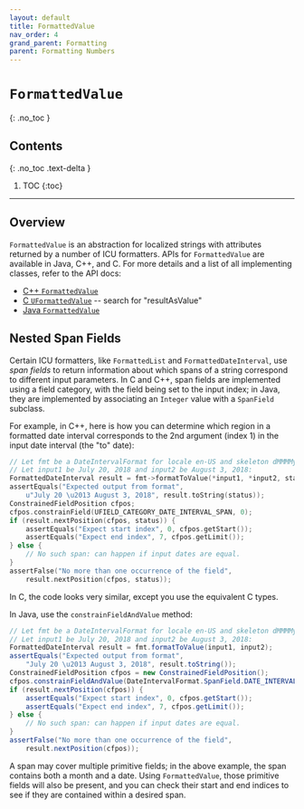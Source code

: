 ```yaml
---
layout: default
title: FormattedValue
nav_order: 4
grand_parent: Formatting
parent: Formatting Numbers
---
```

<!--
© 2019 and later: Unicode, Inc. and others.
License & terms of use: http://www.unicode.org/copyright.html
-->

# `FormattedValue`
{: .no_toc }

## Contents
{: .no_toc .text-delta }

1. TOC
{:toc}

---

## Overview

`FormattedValue` is an abstraction for localized strings with attributes
returned by a number of ICU formatters.  APIs for `FormattedValue` are available
in Java, C++, and C.  For more details and a list of all implementing classes,
refer to the API docs:

- [C++ `FormattedValue`](https://unicode-org.github.io/icu-docs/apidoc/released/icu4c/classicu_1_1FormattedValue.html)
- [C `UFormattedValue`](https://unicode-org.github.io/icu-docs/apidoc/released/icu4c/globals_u.html) -- search for "resultAsValue"
- [Java `FormattedValue`](https://unicode-org.github.io/icu-docs/apidoc/released/icu4j/com/ibm/icu/text/FormattedValue.html)

## Nested Span Fields

Certain ICU formatters, like `FormattedList` and `FormattedDateInterval`, use
*span fields* to return information about which spans of a string correspond
to different input parameters.  In C and C++, span fields are implemented
using a field category, with the field being set to the input index; in Java,
they are implemented by associating an `Integer` value with a `SpanField`
subclass.

For example, in C++, here is how you can determine which region in a formatted
date interval corresponds to the 2nd argument (index 1) in the input date
interval (the "to" date):

```cpp
// Let fmt be a DateIntervalFormat for locale en-US and skeleton dMMMMy
// Let input1 be July 20, 2018 and input2 be August 3, 2018:
FormattedDateInterval result = fmt->formatToValue(*input1, *input2, status);
assertEquals("Expected output from format",
    u"July 20 \u2013 August 3, 2018", result.toString(status));
ConstrainedFieldPosition cfpos;
cfpos.constrainField(UFIELD_CATEGORY_DATE_INTERVAL_SPAN, 0);
if (result.nextPosition(cfpos, status)) {
    assertEquals("Expect start index", 0, cfpos.getStart());
    assertEquals("Expect end index", 7, cfpos.getLimit());
} else {
    // No such span: can happen if input dates are equal.
}
assertFalse("No more than one occurrence of the field",
    result.nextPosition(cfpos, status));
```

In C, the code looks very similar, except you use the equivalent C types.

In Java, use the `constrainFieldAndValue` method:

```java
// Let fmt be a DateIntervalFormat for locale en-US and skeleton dMMMMy
// Let input1 be July 20, 2018 and input2 be August 3, 2018:
FormattedDateInterval result = fmt.formatToValue(input1, input2);
assertEquals("Expected output from format",
    "July 20 \u2013 August 3, 2018", result.toString());
ConstrainedFieldPosition cfpos = new ConstrainedFieldPosition();
cfpos.constrainFieldAndValue(DateIntervalFormat.SpanField.DATE_INTERVAL_SPAN, 0);
if (result.nextPosition(cfpos)) {
    assertEquals("Expect start index", 0, cfpos.getStart());
    assertEquals("Expect end index", 7, cfpos.getLimit());
} else {
    // No such span: can happen if input dates are equal.
}
assertFalse("No more than one occurrence of the field",
    result.nextPosition(cfpos));
```

A span may cover multiple primitive fields; in the above example, the span
contains both a month and a date. Using `FormattedValue`, those primitive
fields will also be present, and you can check their start and end indices to
see if they are contained within a desired span.
